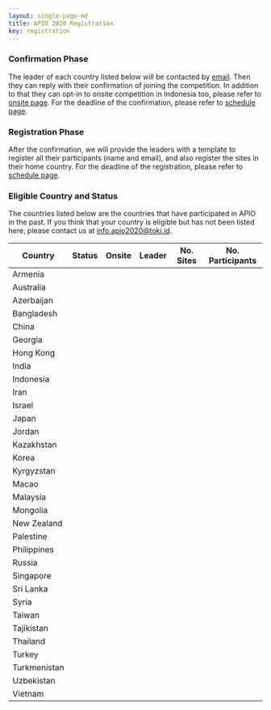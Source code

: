 ```yaml
---
layout: single-page-md
title: APIO 2020 Registration
key: registration
---
```


### Confirmation Phase
The leader of each country listed below will be contacted by [email](info.apio2020@iatoki.id).
Then they can reply with their confirmation of joining the competition.
In addition to that they can opt-in to onsite competition in Indonesia too, please refer to [onsite page](onsite#registration-for-onsite-contest).
For the deadline of the confirmation, please refer to [schedule page](schedule).

### Registration Phase
After the confirmation, we will provide the leaders with a template to register all their participants (name and email), and also register the sites in their home country.
For the deadline of the registration, please refer to [schedule page](schedule).

### Eligible Country and Status
The countries listed below are the countries that have participated in APIO in the past.
If you think that your country is eligible but has not been listed here, please contact us at [info.apio2020@toki.id](mailto:info.apio2020@toki.id).

| Country | Status | Onsite | Leader | No. Sites | No. Participants |
|---------|--------|--------|--------|-----------|------------------|
| Armenia      | <span class="status-nc"></span> |
| Australia    | <span class="status-nc"></span> |
| Azerbaijan   | <span class="status-nc"></span> |
| Bangladesh   | <span class="status-nc"></span> |
| China        | <span class="status-nc"></span> |
| Georgia      | <span class="status-nc"></span> |
| Hong Kong    | <span class="status-nc"></span> |
| India        | <span class="status-nc"></span> |
| Indonesia    | <span class="status-nc"></span> |
| Iran         | <span class="status-nc"></span> |
| Israel       | <span class="status-nc"></span> |
| Japan        | <span class="status-nc"></span> |
| Jordan       | <span class="status-nc"></span> |
| Kazakhstan   | <span class="status-nc"></span> |
| Korea        | <span class="status-nc"></span> |
| Kyrgyzstan   | <span class="status-nc"></span> |
| Macao        | <span class="status-nc"></span> |
| Malaysia     | <span class="status-nc"></span> |
| Mongolia     | <span class="status-nc"></span> |
| New Zealand  | <span class="status-nc"></span> |
| Palestine    | <span class="status-nc"></span> |
| Philippines  | <span class="status-nc"></span> |
| Russia       | <span class="status-nc"></span> |
| Singapore    | <span class="status-nc"></span> |
| Sri Lanka    | <span class="status-nc"></span> |
| Syria        | <span class="status-nc"></span> |
| Taiwan       | <span class="status-nc"></span> |
| Tajikistan   | <span class="status-nc"></span> |
| Thailand     | <span class="status-nc"></span> |
| Turkey       | <span class="status-nc"></span> |
| Turkmenistan | <span class="status-nc"></span> |
| Uzbekistan   | <span class="status-nc"></span> |
| Vietnam      | <span class="status-nc"></span> |